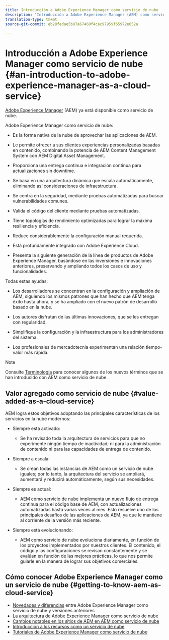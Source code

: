 ```yaml
---
title: Introducción a Adobe Experience Manager como servicio de nube
description: 'Introducción a Adobe Experience Manager (AEM) como servicio de nube. '
translation-type: tm+mt
source-git-commit: eb28fedae5b87a67460f4cac97959f65972e652a

---
```



# Introducción a Adobe Experience Manager como servicio de nube {#an-introduction-to-adobe-experience-manager-as-a-cloud-service}

[Adobe Experience Manager](https://www.adobe.com/marketing/experience-manager.html) (AEM) ya está disponible como servicio de nube.

Adobe Experience Manager como servicio de nube:

* Es la forma nativa de la nube de aprovechar las aplicaciones de AEM.

* Le permite ofrecer a sus clientes experiencias personalizadas basadas en contenido, combinando la potencia de AEM Content Management System con AEM Digital Asset Management.

* Proporciona una entrega continua e integración continua para actualizaciones sin downtime.

* Se basa en una arquitectura dinámica que escala automáticamente, eliminando así consideraciones de infraestructura.

* Se centra en la seguridad, mediante pruebas automatizadas para buscar vulnerabilidades comunes.

* Valida el código del cliente mediante pruebas automatizadas.

* Tiene topologías de rendimiento optimizadas para lograr la máxima resiliencia y eficiencia.

* Reduce considerablemente la configuración manual requerida.

* Está profundamente integrado con Adobe Experience Cloud.

* Presenta la siguiente generación de la línea de productos de Adobe Experience Manager, basándose en las inversiones e innovaciones anteriores, preservando y ampliando todos los casos de uso y funcionalidades.

Todas estas ayudas:

* Los desarrolladores se concentran en la configuración y ampliación de AEM, siguiendo los mismos patrones que han hecho que AEM tenga éxito hasta ahora, y se ha ampliado con el nuevo patrón de desarrollo basado en la nube.

* Los autores disfrutan de las últimas innovaciones, que se les entregan con regularidad.

* Simplifique la configuración y la infraestructura para los administradores del sistema.

* Los profesionales de mercadotecnia experimentan una relación tiempo-valor más rápida.

>[!NOTE]
>
>Consulte [Terminología](terminology.md) para conocer algunos de los nuevos términos que se han introducido con AEM como servicio de nube.

## Valor agregado como servicio de nube {#value-added-as-a-cloud-service}

AEM logra estos objetivos adoptando las principales características de los servicios en la nube modernos:

* Siempre está activado:

   * Se ha revisado toda la arquitectura de servicios para que no experimente ningún tiempo de inactividad; ni para la administración de contenido ni para las capacidades de entrega de contenido.

* Siempre a escala:

   * Se crean todas las instancias de AEM como un servicio de nube iguales; por lo tanto, la arquitectura del servicio se ampliará, aumentará y reducirá automáticamente, según sus necesidades.

* Siempre es actual:

   * AEM como servicio de nube implementa un nuevo flujo de entrega continua para el código base de AEM, con actualizaciones automatizadas hasta varias veces al mes. Esto resuelve uno de los principales desafíos de las aplicaciones de AEM, ya que le mantiene al corriente de la versión más reciente.

* Siempre está evolucionando:

   * AEM como servicio de nube evoluciona diariamente, en función de los proyectos implementados por nuestros clientes. El contenido, el código y las configuraciones se revisan constantemente y se evalúan en función de las mejores prácticas, lo que nos permite guiarle en la manera de lograr sus objetivos comerciales.

## Cómo conocer Adobe Experience Manager como un servicio de nube {#getting-to-know-aem-as-cloud-service}

* [Novedades y diferencias](/help/overview/what-is-new-and-different.md) entre Adobe Experience Manager como servicio de nube y versiones anteriores
* La [arquitectura](/help/core-concepts/architecture.md) de Adobe Experience Manager como servicio de nube
* [Cambios notables en los sitios de AEM en AEM como servicio de nube](/help/sites-cloud/sites-cloud-changes.md)
* [Introducción a los recursos como un servicio de nube](/help/assets/overview.md)
* [Tutoriales de Adobe Experience Manager como servicio de nube](https://docs.adobe.com/content/help/en/experience-manager-learn/cloud-service/overview.html)